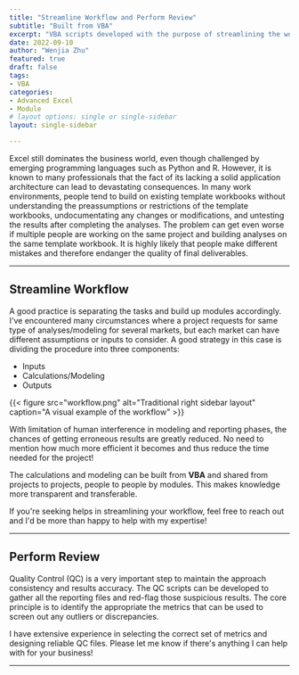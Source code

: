 ```yaml
---
title: "Streamline Workflow and Perform Review"
subtitle: "Built from VBA"
excerpt: "VBA scripts developed with the purpose of streamlining the workflow and performing QC to ensure consistency and accuracy of the deliverables."
date: 2022-09-10
author: "Wenjia Zhu"
featured: true
draft: false
tags:
- VBA
categories:
- Advanced Excel
- Module
# layout options: single or single-sidebar
layout: single-sidebar

---
```


Excel still dominates the business world, even though challenged by emerging programming languages such as Python and R. However, it is known to many professionals that the fact of its lacking a solid application architecture can lead to devastating consequences. In many work environments, people tend to build on existing template workbooks without understanding the preassumptions or restrictions of the template workbooks, undocumentating any changes or modifications, and untesting the results after completing the analyses. The problem can get even worse if multiple people are working on the same project and building analyses on the same template workbook. It is highly likely that people make different mistakes and therefore endanger the quality of final deliverables.

---
## Streamline Workflow

A good practice is separating the tasks and build up modules accordingly. I've encountered many circumstances where a project requests for same type of analyses/modeling for several markets, but each market can have different assumptions or inputs to consider. A good strategy in this case is dividing the procedure into three components:
+ Inputs
+ Calculations/Modeling
+ Outputs

{{< figure src="workflow.png" alt="Traditional right sidebar layout" caption="A visual example of the workflow" >}}

With limitation of human interference in modeling and reporting phases, the chances of getting erroneous results are greatly reduced. No need to mention how much more efficient it becomes and thus reduce the time needed for the project!

The calculations and modeling can be built from **VBA** and shared from projects to projects, people to people by modules. This makes knowledge more transparent and transferable.

If you're seeking helps in streamlining your workflow, feel free to reach out and I'd be more than happy to help with my expertise!


---
## Perform Review

Quality Control (QC) is a very important step to maintain the approach consistency and results accuracy. The QC scripts can be developed to gather all the reporting files and red-flag those suspicious results. The core principle is to identify the appropriate the metrics that can be used to screen out any outliers or discrepancies. 

I have extensive experience in selecting the correct set of metrics and designing reliable QC files. Please let me know if there's anything I can help with for your business!

---

